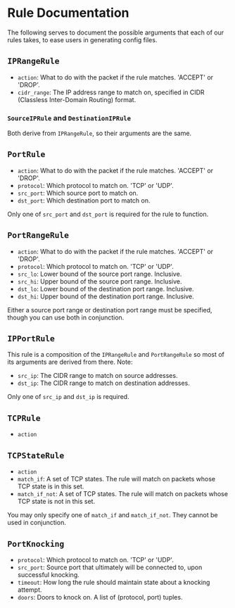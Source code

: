 # Rule Documentation

The following serves to document the possible arguments that each of our rules
takes, to ease users in generating config files.

## `IPRangeRule`

- `action`: What to do with the packet if the rule matches. 'ACCEPT' or 'DROP'.
- `cidr_range`: The IP address range to match on, specified in CIDR (Classless Inter-Domain Routing) format.

### `SourceIPRule` and `DestinationIPRule`

Both derive from `IPRangeRule`, so their arguments are the same.

## `PortRule`

- `action`: What to do with the packet if the rule matches. 'ACCEPT' or 'DROP'.
- `protocol`: Which protocol to match on. 'TCP' or 'UDP'.
- `src_port`: Which source port to match on.
- `dst_port`: Which destination port to match on.

Only one of `src_port` and `dst_port` is required for the rule to function.

## `PortRangeRule`

- `action`: What to do with the packet if the rule matches. 'ACCEPT' or 'DROP'.
- `protocol`: Which protocol to match on. 'TCP' or 'UDP'.
- `src_lo`: Lower bound of the source port range. Inclusive.
- `src_hi`: Upper bound of the source port range. Inclusive.
- `dst_lo`: Lower bound of the destination port range. Inclusive.
- `dst_hi`: Upper bound of the destination port range. Inclusive.

Either a source port range or destination port range must be specified, though
you can use both in conjunction.

## `IPPortRule`

This rule is a composition of the `IPRangeRule` and `PortRangeRule` so most of
its arguments are derived from there. Note:

- `src_ip`: The CIDR range to match on source addresses.
- `dst_ip`: The CIDR range to match on destination addresses.

Only one of `src_ip` and `dst_ip` is required.

## `TCPRule`

- `action`

## `TCPStateRule`

- `action`
- `match_if`: A set of TCP states. The rule will match on packets whose TCP state is in this set.
- `match_if_not`: A set of TCP states. The rule will match on packets whose TCP state is not in this set.

You may only specify one of `match_if` and `match_if_not`. They cannot be used
in conjunction.

## `PortKnocking`

- `protocol`: Which protocol to match on. 'TCP' or 'UDP'.
- `src_port`: Source port that ultimately will be connected to, upon successful knocking.
- `timeout`: How long the rule should maintain state about a knocking attempt.
- `doors`: Doors to knock on. A list of (protocol, port) tuples.

